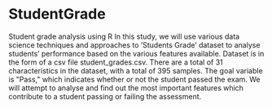 # StudentGrade
Student grade analysis using R
In this study, we will use various data science techniques and approaches to ‘Students
Grade’ dataset to analyse students’ performance based on the various features available.
Dataset is in the form of a csv file student_grades.csv. There
are a total of 31 characteristics in the dataset, with a total of 395 samples. The goal variable
is "Pass," which indicates whether or not the student passed the exam. We will attempt to
analyse and find out the most important features which contribute to a student passing or
failing the assessment.
